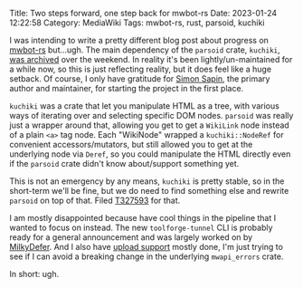 Title: Two steps forward, one step back for mwbot-rs
Date: 2023-01-24 12:22:58
Category: MediaWiki
Tags: mwbot-rs, rust, parsoid, kuchiki

I was intending to write a pretty different blog post about progress on [mwbot-rs](https://www.mediawiki.org/wiki/Mwbot-rs) but...ugh. The main dependency of the `parsoid` crate, `kuchiki`, [was archived](https://github.com/kuchiki-rs/kuchiki) over the weekend.
In reality it's been lightly/un-maintained for a while now, so this is just reflecting reality, but it does feel like a huge setback. Of course, I only have gratitude for [Simon Sapin](https://github.com/SimonSapin), the
primary author and maintainer, for starting the project in the first place.

`kuchiki` was a crate that let you manipulate HTML as a tree, with various ways of iterating over and selecting specific DOM nodes. `parsoid` was really just a wrapper around that, allowing you get to get a `WikiLink` node
instead of a plain `<a>` tag node. Each "WikiNode" wrapped a `kuchiki::NodeRef` for convenient accessors/mutators, but still allowed you to get at the underlying node via `Deref`, so you could manipulate the HTML directly even if the
`parsoid` crate didn't know about/support something yet.

This is not an emergency by any means, `kuchiki` is pretty stable, so in the short-term we'll be fine, but we do need to find something else and rewrite `parsoid` on top of that. Filed [T327593](https://phabricator.wikimedia.org/T327593)
for that.

I am mostly disappointed because have cool things in the pipeline that I wanted to focus on instead. The new `toolforge-tunnel` CLI is probably ready for a general announcement and was largely worked on by
[MilkyDefer](https://www.mediawiki.org/wiki/User:MilkyDefer). And I also have [upload support](https://gitlab.wikimedia.org/repos/mwbot-rs/mwbot/-/merge_requests/17) mostly done, I'm just trying to see if I can avoid
a breaking change in the underlying `mwapi_errors` crate.

In short: ugh.
